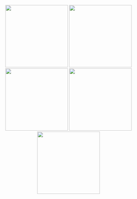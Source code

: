 <p align="center">
  <img src="https://github.com/user-attachments/assets/21ee6a89-d76e-4ff9-b330-47c8318e897b" width="200" height="200" />
  <img src="https://github.com/user-attachments/assets/3648fb1e-a9a6-494d-ae3a-e4b579dd3b11" width="200" height="200" />
  <img src="https://github.com/user-attachments/assets/f5fdee1e-7d23-4870-83a1-cf5fc488c697" width="200" height="200" />
  <img src="https://github.com/user-attachments/assets/e023df0f-c561-40ea-b867-16b6d31bcfd1" width="200" height="200" />
  <img src="https://github.com/user-attachments/assets/2cce29c5-a129-414a-aa66-b996b3aec648" width="200" height="200" />
</p>
